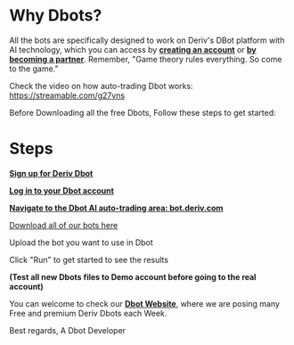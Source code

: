 # Why Dbots?
All the bots are specifically designed to work on Deriv's DBot platform with AI technology, which you can access by <b><a href="https://dboty.com/Deriv-github">creating an account</a></b> or <b><a href="https://dboty.com/Deriv-github">by becoming a partner</a></b>. Remember, "Game theory rules everything. So come to the game."

Check the video on how auto-trading Dbot works: https://streamable.com/g27yns

Before Downloading all the free Dbots, Follow these steps to get started:

# Steps
<b><a href="https://dboty.com/Deriv-github">Sign up for Deriv Dbot</a></b>

<b><a href="https://dboty.com/Deriv-github">Log in to your Dbot account</a></b>

<b><a href="https://dboty.com/Deriv-github">Navigate to the Dbot AI auto-trading area: bot.deriv.com</a></b>

<a href="https://github.com/DerivBots/Free-Dbots/archive/refs/heads/main.zip">Download all of our bots here</a>

Upload the bot you want to use in Dbot

Click "Run" to get started to see the results

<b>(Test all new Dbots files to Demo account before going to the real account)</b>
  
  You can welcome to check our <b><a href="https://dboty.com">Dbot Website</a></b>, where we are posing many Free and premium Deriv Dbots each Week.
  
  Best regards, A Dbot Developer
